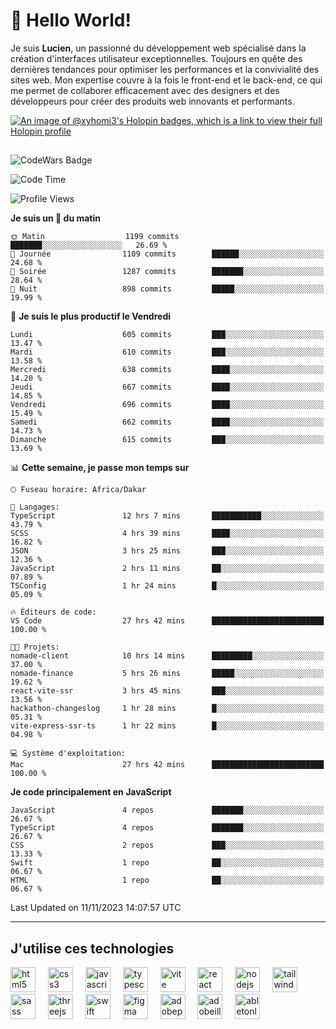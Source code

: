 # 👋 Hello World!

Je suis **Lucien**, un passionné du développement web spécialisé dans la création d'interfaces utilisateur exceptionnelles. Toujours en quête des dernières tendances pour optimiser les performances et la convivialité des sites web. Mon expertise couvre à la fois le front-end et le back-end, ce qui me permet de collaborer efficacement avec des designers et des développeurs pour créer des produits web innovants et performants.

[![An image of @xyhomi3's Holopin badges, which is a link to view their full Holopin profile](https://holopin.me/xyhomi3)](https://holopin.io/@xyhomi3)

##

![CodeWars Badge](https://www.codewars.com/users/xyhomi3/badges/small)

<!--START_SECTION:waka-->
![Code Time](http://img.shields.io/badge/Code%20Time-219%20hrs%2022%20mins-blue)

![Profile Views](http://img.shields.io/badge/Vues%20du%20profil-21-blue)

**Je suis un 🐤 du matin** 

```text
🌞 Matin                  1199 commits        ███████░░░░░░░░░░░░░░░░░░   26.69 % 
🌆 Journée                1109 commits        ██████░░░░░░░░░░░░░░░░░░░   24.68 % 
🌃 Soirée                 1287 commits        ███████░░░░░░░░░░░░░░░░░░   28.64 % 
🌙 Nuit                   898 commits         █████░░░░░░░░░░░░░░░░░░░░   19.99 % 
```
📅 **Je suis le plus productif le Vendredi** 

```text
Lundi                    605 commits         ███░░░░░░░░░░░░░░░░░░░░░░   13.47 % 
Mardi                    610 commits         ███░░░░░░░░░░░░░░░░░░░░░░   13.58 % 
Mercredi                 638 commits         ████░░░░░░░░░░░░░░░░░░░░░   14.20 % 
Jeudi                    667 commits         ████░░░░░░░░░░░░░░░░░░░░░   14.85 % 
Vendredi                 696 commits         ████░░░░░░░░░░░░░░░░░░░░░   15.49 % 
Samedi                   662 commits         ████░░░░░░░░░░░░░░░░░░░░░   14.73 % 
Dimanche                 615 commits         ███░░░░░░░░░░░░░░░░░░░░░░   13.69 % 
```


📊 **Cette semaine, je passe mon temps sur** 

```text
🕑︎ Fuseau horaire: Africa/Dakar

💬 Langages: 
TypeScript               12 hrs 7 mins       ███████████░░░░░░░░░░░░░░   43.79 % 
SCSS                     4 hrs 39 mins       ████░░░░░░░░░░░░░░░░░░░░░   16.82 % 
JSON                     3 hrs 25 mins       ███░░░░░░░░░░░░░░░░░░░░░░   12.36 % 
JavaScript               2 hrs 11 mins       ██░░░░░░░░░░░░░░░░░░░░░░░   07.89 % 
TSConfig                 1 hr 24 mins        █░░░░░░░░░░░░░░░░░░░░░░░░   05.09 % 

🔥 Éditeurs de code: 
VS Code                  27 hrs 42 mins      █████████████████████████   100.00 % 

🐱‍💻 Projets: 
nomade-client            10 hrs 14 mins      █████████░░░░░░░░░░░░░░░░   37.00 % 
nomade-finance           5 hrs 26 mins       █████░░░░░░░░░░░░░░░░░░░░   19.62 % 
react-vite-ssr           3 hrs 45 mins       ███░░░░░░░░░░░░░░░░░░░░░░   13.56 % 
hackathon-changeslog     1 hr 28 mins        █░░░░░░░░░░░░░░░░░░░░░░░░   05.31 % 
vite-express-ssr-ts      1 hr 22 mins        █░░░░░░░░░░░░░░░░░░░░░░░░   04.98 % 

💻 Système d'exploitation: 
Mac                      27 hrs 42 mins      █████████████████████████   100.00 % 
```

**Je code principalement en JavaScript** 

```text
JavaScript               4 repos             ███████░░░░░░░░░░░░░░░░░░   26.67 % 
TypeScript               4 repos             ███████░░░░░░░░░░░░░░░░░░   26.67 % 
CSS                      2 repos             ███░░░░░░░░░░░░░░░░░░░░░░   13.33 % 
Swift                    1 repo              ██░░░░░░░░░░░░░░░░░░░░░░░   06.67 % 
HTML                     1 repo              ██░░░░░░░░░░░░░░░░░░░░░░░   06.67 % 
```




 Last Updated on 11/11/2023 14:07:57 UTC
<!--END_SECTION:waka-->
---

## J'utilise ces technologies

<div align="left">
  <img src="https://skillicons.dev/icons?i=html" height="40" alt="html5 logo"  />
  <img width="12" />
  <img src="https://skillicons.dev/icons?i=css" height="40" alt="css3 logo"  />
  <img width="12" />
  <img src="https://skillicons.dev/icons?i=js" height="40" alt="javascript logo"  />
  <img width="12" />
  <img src="https://skillicons.dev/icons?i=ts" height="40" alt="typescript logo"  />
  <img width="12" />
  <img src="https://skillicons.dev/icons?i=vite" height="40" alt="vite logo"  />
  <img width="12" />
  <img src="https://skillicons.dev/icons?i=react" height="40" alt="react logo"  />
  <img width="12" />
  <img src="https://cdn.jsdelivr.net/gh/devicons/devicon/icons/nodejs/nodejs-original.svg" height="40" alt="nodejs logo"  />
  <img width="12" />
  <img src="https://skillicons.dev/icons?i=tailwind" height="40" alt="tailwindcss logo"  />
  <img width="12" />
  <img src="https://skillicons.dev/icons?i=sass" height="40" alt="sass logo"  />
  <img width="12" />
  <img src="https://skillicons.dev/icons?i=threejs" height="40" alt="threejs logo"  />
  <img width="12" />
  <img src="https://skillicons.dev/icons?i=swift" height="40" alt="swift logo"  />
  <img width="12" />
  <img src="https://skillicons.dev/icons?i=figma" height="40" alt="figma logo"  />
  <img width="12" />
  <img src="https://skillicons.dev/icons?i=ps" height="40" alt="adobephotoshop logo"  />
  <img width="12" />
  <img src="https://skillicons.dev/icons?i=ai" height="40" alt="adobeillustrator logo"  />
  <img width="12" />
  <img src="https://skillicons.dev/icons?i=ableton" height="40" alt="abletonlive logo"  />
</div>



